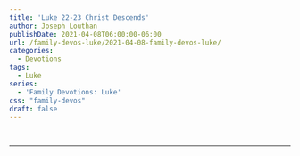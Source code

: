 ```yaml
---
title: 'Luke 22-23 Christ Descends'
author: Joseph Louthan
publishDate: 2021-04-08T06:00:00-06:00
url: /family-devos-luke/2021-04-08-family-devos-luke/
categories:
  - Devotions
tags:
  - Luke
series:
  - 'Family Devotions: Luke'
css: "family-devos"
draft: false
---
```

## 

>

```text

```

---


